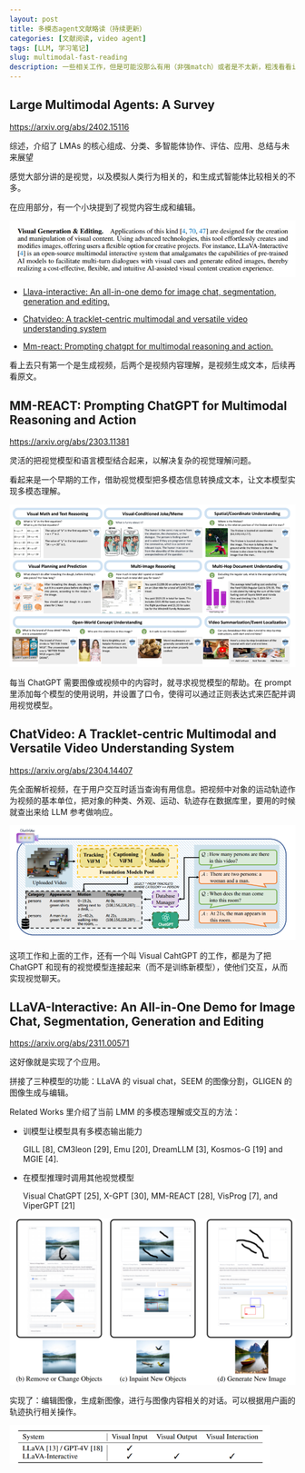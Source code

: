 ```yaml
---
layout: post
title: 多模态agent文献略读（持续更新）
categories: [文献阅读, video agent]
tags: [LLM, 学习笔记]
slug: multimodal-fast-reading
description: 一些相关工作，但是可能没那么有用（非强match）或者是不太新，粗浅看看introduction和方法，记录在这里。
---
```


## Large Multimodal Agents: A Survey

https://arxiv.org/abs/2402.15116

综述，介绍了 LMAs 的核心组成、分类、多智能体协作、评估、应用、总结与未来展望

感觉大部分讲的是视觉，以及模拟人类行为相关的，和生成式智能体比较相关的不多。

在应用部分，有一个小块提到了视觉内容生成和编辑。

![image-20250115162446272](./../images/2025-1-16-MM-React/image-20250115162446272.png)

-  [Llava-interactive: An all-in-one demo for image chat, segmentation, generation and editing.](https://arxiv.org/pdf/2311.00571)

-  [Chatvideo: A tracklet-centric multimodal and versatile video understanding system](https://arxiv.org/abs/2304.14407)

-  [Mm-react: Prompting chatgpt for multimodal reasoning and action.](https://arxiv.org/abs/2303.11381)

看上去只有第一个是生成视频，后两个是视频内容理解，是视频生成文本，后续再看原文。

## MM-REACT: Prompting ChatGPT for Multimodal Reasoning and Action

https://arxiv.org/abs/2303.11381

灵活的把视觉模型和语言模型结合起来，以解决复杂的视觉理解问题。

看起来是一个早期的工作，借助视觉模型把多模态信息转换成文本，让文本模型实现多模态理解。

![image-20250116111628443](./../images/2025-1-16-MM-React/image-20250116111628443.png)

每当 ChatGPT 需要图像或视频中的内容时，就寻求视觉模型的帮助。在 prompt 里添加每个模型的使用说明，并设置了口令，使得可以通过正则表达式来匹配并调用视觉模型。

## ChatVideo: A Tracklet-centric Multimodal and Versatile Video Understanding System

https://arxiv.org/abs/2304.14407

先全面解析视频，在于用户交互时适当查询有用信息。把视频中对象的运动轨迹作为视频的基本单位，把对象的种类、外观、运动、轨迹存在数据库里，要用的时候就查出来给 LLM 参考做响应。

![image-20250116133607782](./../images/2025-1-16-MM-React/image-20250116133607782.png)

这项工作和上面的工作，还有一个叫 Visual CahtGPT 的工作，都是为了把 ChatGPT 和现有的视觉模型连接起来（而不是训练新模型），使他们交互，从而实现视觉聊天。

## LLaVA-Interactive: An All-in-One Demo for Image Chat, Segmentation, Generation and Editing

https://arxiv.org/abs/2311.00571

这好像就是实现了个应用。

拼接了三种模型的功能：LLaVA 的 visual chat，SEEM 的图像分割，GLIGEN 的图像生成与编辑。

Related Works 里介绍了当前 LMM 的多模态理解或交互的方法：

- 训模型让模型具有多模态输出能力

  GILL [8], CM3leon [29], Emu [20], DreamLLM [3], Kosmos-G [19] and MGIE [4]. 

- 在模型推理时调用其他视觉模型

  Visual ChatGPT [25], X-GPT [30], MM-REACT [28], VisProg [7], and ViperGPT [21]

<img src="./../images/2025-1-16-MM-React/image-20250116142438931.png" alt="image-20250116142438931" style="zoom:50%;" />

实现了：编辑图像，生成新图像，进行与图像内容相关的对话。可以根据用户画的轨迹执行相关操作。

<img src="./../images/2025-1-16-MM-React/image-20250116142847575.png" alt="image-20250116142847575" style="zoom: 67%;" />